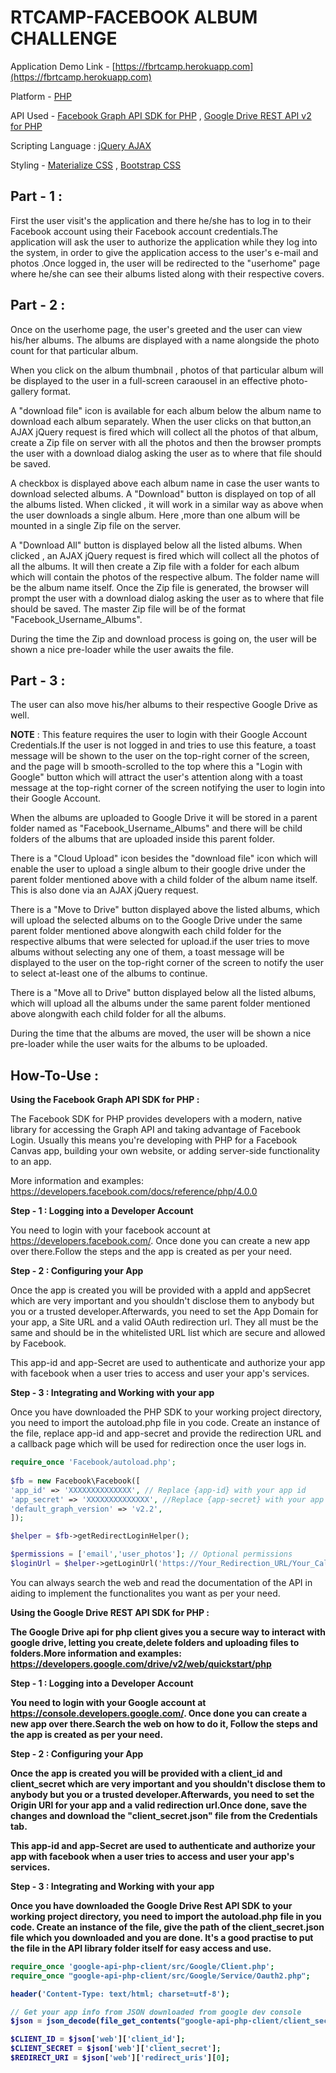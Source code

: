 # RTCAMP-FACEBOOK ALBUM CHALLENGE

Application Demo Link - [https://fbrtcamp.herokuapp.com](https://fbrtcamp.herokuapp.com)

Platform - [PHP](http://php.net/manual/en/intro-whatis.php)

API Used - [Facebook Graph API SDK for PHP](https://developers.facebook.com/docs/reference/php/4.0.0) , [Google Drive REST API v2 for PHP](https://developers.google.com/drive/v2/web/quickstart/php)

Scripting Language : [jQuery AJAX](https://jquery.com/)

Styling - [Materialize CSS](http://materializecss.com/) , [Bootstrap CSS](http://getbootstrap.com/)

## Part - 1 :

First the user visit's the application and there he/she has to log in to their Facebook account using their Facebook account credentials.The application will ask the user to authorize the application while they log into the system, in order to give the application access to the user's e-mail and photos .Once logged in, the user will be redirected to the "userhome" page where he/she can see their albums listed along with their respective covers.

## Part - 2 :

Once on the userhome page, the user's greeted and the user can view his/her albums. The albums are displayed with a name alongside the photo count for that particular album. 

When you click on the album thumbnail , photos of that particular album will be displayed to the user in a full-screen caraousel in an effective photo-gallery format.

A "download file" icon is available for each album below the album name to download each album separately. When the user clicks on that button,an AJAX jQuery request is fired which will collect all the photos of that album, create a Zip file on server with all the photos and then the browser prompts the user with a download dialog asking the user as to where that file should be saved. 

A checkbox is displayed above each album name in case the user wants to download selected albums. A "Download" button is displayed on top of all the albums listed. When clicked , it will work in a similar way as above when the user downloads a single album. Here ,more than one album will be mounted in a single Zip file on the server.

A "Download All" button is displayed below all the listed albums. When clicked , an AJAX jQuery request is fired which will collect all the photos of all the albums. It will then create a Zip file with a folder for each album which will contain the photos of the respective album. The folder name will be the album name itself. Once the Zip file is generated, the browser will prompt the user with a download dialog asking the user as to where that file should be saved. The master Zip file will be of the format "Facebook_Username_Albums". 

During the time the Zip and download process is going on, the user will be shown a nice pre-loader while the user awaits the file.

## Part - 3 :

The user can also move his/her albums to their respective Google Drive as well.

<b>NOTE</b> : This feature requires the user to login with their Google Account Credentials.If the user is not logged in and tries to use this feature, a toast message will be shown to the user on the top-right corner of the screen, and the page will b smooth-scrolled to the top where this a "Login with Google" button which will attract the user's attention along with a toast message at the top-right corner of the screen notifying the user to login into their Google Account.

When the albums are uploaded to Google Drive it will be stored in a parent folder named as "Facebook_Username_Albums" and there will be child folders of the albums that are uploaded inside this parent folder.

There is a "Cloud Upload" icon besides the "download file" icon which will enable the user to upload a single album to their google drive under the parent folder mentioned above with a child folder of the album name itself. This is also done via an AJAX jQuery request.

There is a "Move to Drive" button displayed above the listed albums, which will upload the selected albums on to the Google Drive under the same parent folder mentioned above alongwith each child folder for the respective albums that were selected for upload.if the user tries to move albums without selecting any one of them, a toast message will be displayed to the user on the top-right corner of the screen to notify the user to select at-least one of the albums to continue.

There is a "Move all to Drive" button displayed below all the listed albums, which will upload all the albums under the same parent folder mentioned above alongwith each child folder for all the albums.

During the time that the albums are moved, the user will be shown a nice pre-loader while the user waits for the albums to be uploaded.

## How-To-Use : 

<b>Using the Facebook Graph API SDK for PHP : </b>

The Facebook SDK for PHP provides developers with a modern, native library for accessing the Graph API and taking advantage of Facebook Login. Usually this means you're developing with PHP for a Facebook Canvas app, building your own website, or adding server-side functionality to an app. 

More information and examples: https://developers.facebook.com/docs/reference/php/4.0.0

<b> Step - 1 : Logging into a Developer Account </b>

You need to login with your facebook account at https://developers.facebook.com/. Once done you can create a new app over there.Follow the steps and the app is created as per your need.

<b> Step - 2 : Configuring your App </b>

Once the app is created you will be provided with a appId and appSecret which are very important and you shouldn't disclose them to anybody but you or a trusted developer.Afterwards, you need to set the App Domain for your app, a Site URL and a valid  OAuth redirection url. They all must be the same and should be in the whitelisted URL list which are secure and allowed by Facebook.

This app-id and app-Secret are used to authenticate and authorize your app with facebook when a user tries to access and user your app's services.

<b> Step - 3 : Integrating and Working with your app </b>

Once you have downloaded the PHP SDK to your working project directory, you need to import the autoload.php file in you code.
Create an instance of the file, replace app-id and app-secret and provide the redirection URL and a callback page which will be used for redirection once the user logs in.

```php
require_once 'Facebook/autoload.php';
	
$fb = new Facebook\Facebook([
'app_id' => 'XXXXXXXXXXXXXX', // Replace {app-id} with your app id
'app_secret' => 'XXXXXXXXXXXXXX', //Replace {app-secret} with your app secret
'default_graph_version' => 'v2.2',
]);

$helper = $fb->getRedirectLoginHelper();

$permissions = ['email','user_photos']; // Optional permissions
$loginUrl = $helper->getLoginUrl('https://Your_Redirection_URL/Your_CallBack_Page', $permissions);
```

You can always search the web and read the documentation of the API in aiding to implement the functionalites you want as per your need.


<b>Using the Google Drive REST API SDK for PHP :
  
The Google Drive api for php client gives you a secure way to interact with google drive, letting you create,delete folders and uploading files to folders.More information and examples: https://developers.google.com/drive/v2/web/quickstart/php  

<b> Step - 1 : Logging into a Developer Account </b>

You need to login with your Google account at https://console.developers.google.com/. Once done you can create a new app over there.Search the web on how to do it, Follow the steps and the app is created as per your need.

<b> Step - 2 : Configuring your App </b>

Once the app is created you will be provided with a client_id and client_secret which are very important and you shouldn't disclose them to anybody but you or a trusted developer.Afterwards, you need to set the Origin URl for your app and a valid redirection url.Once done, save the changes and download the "client_secret.json" file from the Credentials tab. 

This app-id and app-Secret are used to authenticate and authorize your app with facebook when a user tries to access and user your app's services.

<b> Step - 3 : Integrating and Working with your app </b>

Once you have downloaded the Google Drive Rest API SDK to your working project directory, you need to import the autoload.php file in you code.
Create an instance of the file, give the path of the client_secret.json file which you downloaded and you are done. It's a good practise to put the file in the API library folder itself for easy access and use.

```php
require_once 'google-api-php-client/src/Google/Client.php';
require_once "google-api-php-client/src/Google/Service/Oauth2.php";

header('Content-Type: text/html; charset=utf-8');

// Get your app info from JSON downloaded from google dev console
$json = json_decode(file_get_contents("google-api-php-client/client_secret.json"), true);

$CLIENT_ID = $json['web']['client_id'];
$CLIENT_SECRET = $json['web']['client_secret'];
$REDIRECT_URI = $json['web']['redirect_uris'][0];
```

